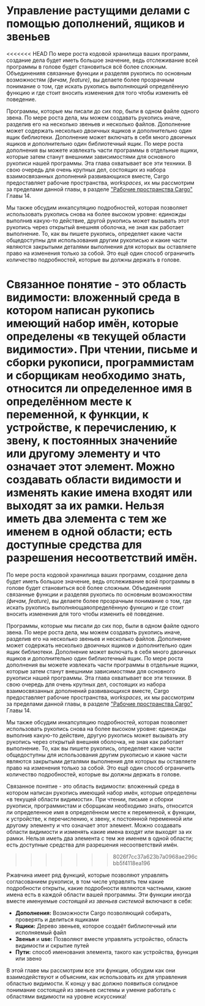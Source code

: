 # Управление растущими делами с помощью дополнений, ящиков и звеньев

<<<<<<< HEAD
По мере роста кодовой хранилища ваших программ, создание дела будет иметь большое значение, ведь отслеживание всей программы в голове будет становиться всё более сложным.  Объединенияя связанные функции и разделяя рукопись по основным возможностям <em>(фичам, feature)</em>, вы делаете более прозрачным понимание о том, где искать рукопись выполняющий определённую функцию и где стоит вносить изменения для того чтобы изменить её поведение.

Программы, которые мы писали до сих пор, были в одном файле одного звена. По мере роста дела, мы можем создавать рукопись иначе, разделив его на несколько звеньев и несколько файлов. Дополнение может содержать несколько двоичных ящиков и дополнительно один ящик библиотеки. Дополнение может включать в себя много двоичных ящиков и дополнительно один библиотечный ящик. По мере роста дополнения вы можете извлекать части программы в отдельные ящики, которые затем станут внешними зависимостями для основного рукописи нашей программы. Эта глава охватывает все эти техники. В свою очередь для очень крупных дел, состоящих из набора взаимосвязанных дополнений развивающихся вместе, Cargo предоставляет рабочие пространства, *workspaces*, их мы рассмотрим за пределами данной главы, в разделе ["Рабочие пространства Cargo"] Главы 14.

Мы также обсудим инкапсуляцию подробностей, которая позволяет использовать рукопись снова на более высоком уровне: единожды выполнив какую-то действие, другой рукопись может вызывать этот рукопись через открытый внешняя оболочка, не зная как работает выполнение. То, как вы пишете рукопись, определяет какие части общедоступны для использования другим рукописью и какие части являются закрытыми деталями выполнения для которых вы оставляете право на изменения только за собой. Это ещё один способ ограничить количество подробностей, которые вы должны держать в голове.

Связанное понятие - это область видимости: вложенный среда в котором написан рукопись имеющий набор имён, которые определены «в текущей области видимости». При чтении, письме и сборки рукописи, программистам и сборщикам необходимо знать, относится ли определенное имя в определённом месте к переменной, к функции, к устройстве, к перечислению, к звену, к постоянных значенийе или другому элементу и что означает этот элемент. Можно создавать области видимости и изменять какие имена входят или выходят за их рамки. Нельзя иметь два элемента с тем же именем в одной области; есть доступные средства для разрешения несоответствий имён.
=======
По мере роста кодовой хранилища ваших программ, создание дела будет иметь большое значение, ведь отслеживание всей программы в голове будет становиться всё более сложным.  Объединенияя связанные функции и разделяя рукопись по основным возможностям <em>(фичам, feature)</em>, вы делаете более прозрачным понимание о том, где искать рукопись выполняющаяопределённую функцию и где стоит вносить изменения для того чтобы изменить её поведение.

Программы, которые мы писали до сих пор, были в одном файле одного звена. По мере роста дела, мы можем создавать рукопись иначе, разделив его на несколько звеньев и несколько файлов. Дополнение может содержать несколько двоичных ящиков и дополнительно один ящик библиотеки. Дополнение может включать в себя много двоичных ящиков и дополнительно один библиотечный ящик. По мере роста дополнения вы можете извлекать части программы в отдельные ящики, которые затем станут внешними зависимостями для основного рукописи нашей программы. Эта глава охватывает все эти техники. В свою очередь для очень крупных дел, состоящих из набора взаимосвязанных дополнений развивающихся вместе, Cargo предоставляет рабочие пространства, *workspaces*, их мы рассмотрим за пределами данной главы, в разделе ["Рабочие пространства Cargo"] Главы 14.

Мы также обсудим инкапсуляцию подробностей, которая позволяет использовать рукопись снова на более высоком уровне: единожды выполнив какую-то действие, другую рукопись может вызывать эту рукопись через открытый внешняя оболочка, не зная как работает выполнение. То, как вы пишете рукопись, определяет какие части общедоступны для использования другим рукописью и какие части являются закрытыми деталями выполнения для которых вы оставляете право на изменения только за собой. Это ещё один способ ограничить количество подробностей, которые вы должны держать в голове.

Связанное понятие - это область видимости: вложенный среда в котором написан рукопись имеющий набор имён, которые определены «в текущей области видимости». При чтении, письме и сборки рукописи, программистам и сборщикам необходимо знать, относится ли определенное имя в определённом месте к переменной, к функции, к устройстве, к перечислению, к звену, к постоянной переменной или другому элементу и что означает этот элемент. Можно создавать области видимости и изменять какие имена входят или выходят за их рамки. Нельзя иметь два элемента с тем же именем в одной области; есть доступные средства для разрешения несоответствий имён.
>>>>>>> 8026f7cc37a623b7a0968ae296cbb5f4118ea196

Ржавчина имеет ряд функций, которые позволяют управлять согласованием рукописи, в том числе управлять тем какие подробности открыты, какие подробности являются частными, какие имена есть в каждой области вашей программы. Эти функции иногда вместе именуемые *состоящей из звеньев системой* включают в себя:

- **Дополнения:** Возможности Cargo позволяющий собирать, проверять и делиться ящиками
- **Ящики:** Дерево звеньев, которое создаёт библиотечный или исполняемый файл
- **Звенья** и **use:** Позволяют вместе управлять устройство, область видимости и скрытие путей
- **Пути:** способ именования элемента, такого как устройства, функция или звено

В этой главе мы рассмотрим все эти функции, обсудим как они взаимодействуют и объясним, как использовать их для управления областью видимости. К концу у вас должно появиться солидное понимание состоящей из звеньев системы и умение работать с областями видимости на уровне искуссника!


["Рабочие пространства Cargo"]: ch14-03-cargo-workspaces.html